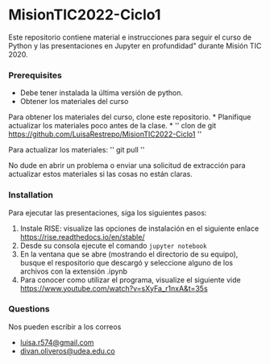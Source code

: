 # MisionTIC2022-Ciclo1
Este repositorio contiene material e instrucciones para seguir el curso de Python y las presentaciones en Jupyter en profundidad" durante Misión TIC 2020.

### Prerequisites

* Debe tener instalada la última versión de python.
* Obtener los materiales del curso 
		
Para obtener los materiales del curso, clone este repositorio. * Planifique actualizar los materiales poco antes de la clase. *
		''
		clon de git https://github.com/LuisaRestrepo/MisionTIC2022-Ciclo1
		''
	
  Para actualizar los materiales:
		''
		git pull
		''
		
No dude en abrir un problema o enviar una solicitud de extracción para actualizar estos materiales si las cosas no están claras.

### Installation

Para ejecutar las presentaciones, siga los siguientes pasos:

1. Instale RISE: visualize las opciones de instalación en el siguiente enlace https://rise.readthedocs.io/en/stable/
2. Desde su consola ejecute el comando ```jupyter notebook```
3. En la ventana que se abre (mostrando el directorio de su equipo), busque el respositorio que descargó y seleccione alguno de los archivos con la extensión .ipynb
4. Para conocer como utilizar el programa, visualize el siguiente vide https://www.youtube.com/watch?v=sXyFa_r1nxA&t=35s


### Questions
Nos pueden escribir a los correos
* luisa.r574@gmail.com
* divan.oliveros@udea.edu.co 
